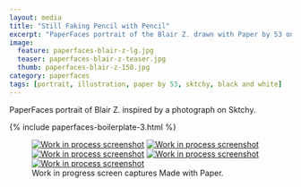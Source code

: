 ```yaml
---
layout: media
title: "Still Faking Pencil with Pencil"
excerpt: "PaperFaces portrait of the Blair Z. drawn with Paper by 53 on an iPad."
image: 
  feature: paperfaces-blair-z-lg.jpg
  teaser: paperfaces-blair-z-teaser.jpg
  thumb: paperfaces-blair-z-150.jpg
category: paperfaces
tags: [portrait, illustration, paper by 53, sktchy, black and white]
---
```


PaperFaces portrait of Blair Z. inspired by a photograph on Sktchy.

{% include paperfaces-boilerplate-3.html %}

<figure class="third">
  <a href="{{ site.url }}/images/paperfaces-blair-z-process-1-lg.jpg"><img src="{{ site.url }}/images/paperfaces-blair-z-process-1-600.jpg" alt="Work in process screenshot"></a>
  <a href="{{ site.url }}/images/paperfaces-blair-z-process-2-lg.jpg"><img src="{{ site.url }}/images/paperfaces-blair-z-process-2-600.jpg" alt="Work in process screenshot"></a>
  <a href="{{ site.url }}/images/paperfaces-blair-z-process-3-lg.jpg"><img src="{{ site.url }}/images/paperfaces-blair-z-process-3-600.jpg" alt="Work in process screenshot"></a>
  <a href="{{ site.url }}/images/paperfaces-blair-z-process-4-lg.jpg"><img src="{{ site.url }}/images/paperfaces-blair-z-process-4-600.jpg" alt="Work in process screenshot"></a>
  <a href="{{ site.url }}/images/paperfaces-blair-z-lg.jpg"><img src="{{ site.url }}/images/paperfaces-blair-z-process-5-600.jpg" alt="Work in process screenshot"></a>
  <figcaption>Work in progress screen captures Made with Paper.</figcaption>
</figure>